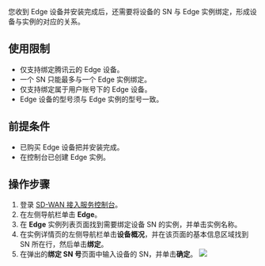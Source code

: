 您收到 Edge 设备并安装完成后，还需要将设备的 SN 与 Edge 实例绑定，形成设备与实例的对应的关系。

## 使用限制
- 仅支持绑定腾讯云的 Edge 设备。
- 一个 SN 只能最多与一个 Edge 实例绑定。
- 仅支持绑定属于用户账号下的 Edge 设备。
- Edge 设备的型号须与 Edge 实例的型号一致。

## 前提条件
- 已购买 Edge 设备把并安装完成。
- 在控制台已创建 Edge 实例。

## 操作步骤
1. 登录 [SD-WAN 接入服务控制台](https://console.cloud.tencent.com/sas/edge)。
2. 在左侧导航栏单击 **Edge**。
3. 在 **Edge** 实例列表页面找到需要绑定设备 SN 的实例，并单击实例名称。
4. 在实例详情页的左侧导航栏单击**设备概况**，并在该页面的基本信息区域找到 SN 所在行，然后单击**绑定**。
5. 在弹出的**绑定 SN 号**页面中输入设备的 SN，并单击**确定**。
 ![](https://qcloudimg.tencent-cloud.cn/raw/2cda347eb2cb5ce350d0e1715977e83e.png)
